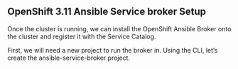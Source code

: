 ## OpenShift 3.11 Ansible Service broker Setup

Once the cluster is running, we can install the OpenShift Ansible Broker onto the cluster and register it with the Service Catalog. 

First, we will need a new project to run the broker in. Using the CLI, let’s create the ansible-service-broker project.



